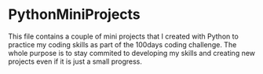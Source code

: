 # PythonMiniProjects
This file contains a couple of mini projects that I created with Python to practice my coding skills as part of the 100days coding challenge. The whole purpose is to stay commited to developing my skills and creating new projects even if it is just a small progress.

